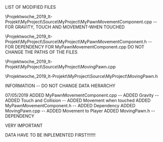 LIST OF MODIFIED FILES

\Projektwoche_2019_It-Projekt\MyProject\Source\MyProject\MyPawnMovementComponent.cpp
		--	FOR
		GRAVITY, TOUCH AND MOVEMENT-WHEN TOUCHED

\Projektwoche_2019_It-Projekt\MyProject\Source\MyProject\MyPawnMovementComponent.h
		--	FOR
		DEPENDENCY FOR MyPawnMovementComponent.cpp
		DO NOT CHANGE THE PATHS OF THE FILES

\Projektwoche_2019_It-Projekt\MyProject\Source\MyProject\MovingPawn.cpp

\Projektwoche_2019_It-Projekt\MyProject\Source\MyProject\MovingPawn.h


INFORMATION
--	DO NOT CHANGE DATA HIERARCHY

07/05/2019
ADDED MyPawnMovementComponent.cpp
--	ADDED Gravity
--	ADDED Touch and Collision
--	ADDED Movement when touched
ADDED MyPawnMovementComponent.h
--	ADDED Dependency
ADDED MovingPawn.cpp
--	ADDED Movement to Player
ADDED MovingPawn.h
--	DEPENDENCY



VERY IMPORTANT

DATA HAVE TO BE INPLEMENTED FIRST!!!!!!!